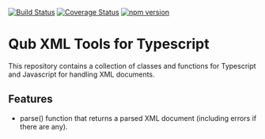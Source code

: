 [![Build Status](https://travis-ci.org/danschultequb/qub-typescript-xml.svg?branch=master)](https://travis-ci.org/danschultequb/qub-typescript-xml)
[![Coverage Status](https://coveralls.io/repos/github/danschultequb/qub-typescript-xml/badge.svg?branch=master)](https://coveralls.io/github/danschultequb/qub-typescript-xml?branch=master)
[![npm version](https://badge.fury.io/js/qub-xml.svg)](https://badge.fury.io/js/qub-xml)

# Qub XML Tools for Typescript

This repository contains a collection of classes and functions for Typescript and Javascript for handling XML documents.

## Features

- parse() function that returns a parsed XML document (including errors if there are any).